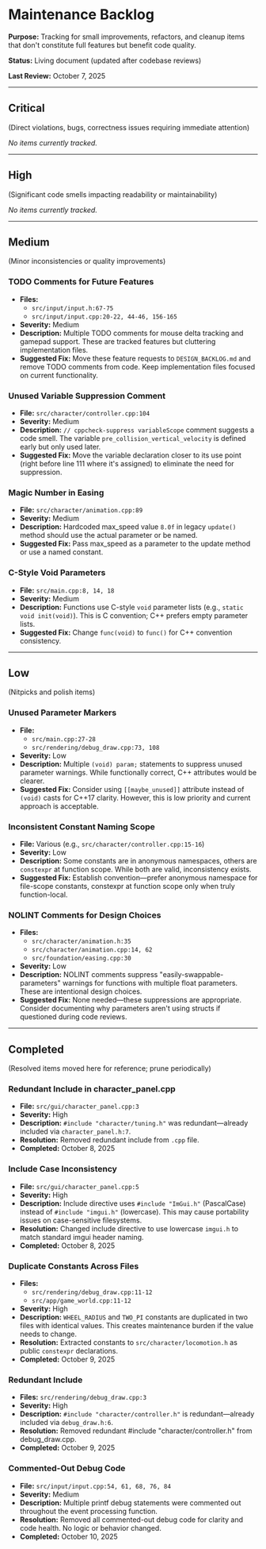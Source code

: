 # Maintenance Backlog

**Purpose:** Tracking for small improvements, refactors, and cleanup items that don't constitute full features but benefit code quality.

**Status:** Living document (updated after codebase reviews)

**Last Review:** October 7, 2025

---

## Critical

(Direct violations, bugs, correctness issues requiring immediate attention)

*No items currently tracked.*

---

## High

(Significant code smells impacting readability or maintainability)

*No items currently tracked.*

---

## Medium

(Minor inconsistencies or quality improvements)

### TODO Comments for Future Features
- **Files:**
  - `src/input/input.h:67-75`
  - `src/input/input.cpp:20-22, 44-46, 156-165`
- **Severity:** Medium
- **Description:** Multiple TODO comments for mouse delta tracking and gamepad support. These are tracked features but cluttering implementation files.
- **Suggested Fix:** Move these feature requests to `DESIGN_BACKLOG.md` and remove TODO comments from code. Keep implementation files focused on current functionality.

### Unused Variable Suppression Comment
- **File:** `src/character/controller.cpp:104`
- **Severity:** Medium
- **Description:** `// cppcheck-suppress variableScope` comment suggests a code smell. The variable `pre_collision_vertical_velocity` is defined early but only used later.
- **Suggested Fix:** Move the variable declaration closer to its use point (right before line 111 where it's assigned) to eliminate the need for suppression.

### Magic Number in Easing
- **File:** `src/character/animation.cpp:89`
- **Severity:** Medium
- **Description:** Hardcoded max_speed value `8.0f` in legacy `update()` method should use the actual parameter or be named.
- **Suggested Fix:** Pass max_speed as a parameter to the update method or use a named constant.

### C-Style Void Parameters
- **File:** `src/main.cpp:8, 14, 18`
- **Severity:** Medium
- **Description:** Functions use C-style `void` parameter lists (e.g., `static void init(void)`). This is C convention; C++ prefers empty parameter lists.
- **Suggested Fix:** Change `func(void)` to `func()` for C++ convention consistency.

---

## Low

(Nitpicks and polish items)

### Unused Parameter Markers
- **File:** 
  - `src/main.cpp:27-28`
  - `src/rendering/debug_draw.cpp:73, 108`
- **Severity:** Low
- **Description:** Multiple `(void) param;` statements to suppress unused parameter warnings. While functionally correct, C++ attributes would be clearer.
- **Suggested Fix:** Consider using `[[maybe_unused]]` attribute instead of `(void)` casts for C++17 clarity. However, this is low priority and current approach is acceptable.

### Inconsistent Constant Naming Scope
- **File:** Various (e.g., `src/character/controller.cpp:15-16`)
- **Severity:** Low
- **Description:** Some constants are in anonymous namespaces, others are `constexpr` at function scope. While both are valid, inconsistency exists.
- **Suggested Fix:** Establish convention—prefer anonymous namespace for file-scope constants, constexpr at function scope only when truly function-local.

### NOLINT Comments for Design Choices
- **Files:**
  - `src/character/animation.h:35`
  - `src/character/animation.cpp:14, 62`
  - `src/foundation/easing.cpp:30`
- **Severity:** Low
- **Description:** NOLINT comments suppress "easily-swappable-parameters" warnings for functions with multiple float parameters. These are intentional design choices.
- **Suggested Fix:** None needed—these suppressions are appropriate. Consider documenting why parameters aren't using structs if questioned during code reviews.

---

## Completed

(Resolved items moved here for reference; prune periodically)

### Redundant Include in character_panel.cpp
- **File:** `src/gui/character_panel.cpp:3`
- **Severity:** High
- **Description:** `#include "character/tuning.h"` was redundant—already included via `character_panel.h:7`.
- **Resolution:** Removed redundant include from `.cpp` file.
- **Completed:** October 8, 2025

### Include Case Inconsistency
- **File:** `src/gui/character_panel.cpp:5`
- **Severity:** High
- **Description:** Include directive uses `#include "ImGui.h"` (PascalCase) instead of `#include "imgui.h"` (lowercase). This may cause portability issues on case-sensitive filesystems.
- **Resolution:** Changed include directive to use lowercase `imgui.h` to match standard imgui header naming.
- **Completed:** October 8, 2025

### Duplicate Constants Across Files
- **Files:** 
  - `src/rendering/debug_draw.cpp:11-12`
  - `src/app/game_world.cpp:11-12`
- **Severity:** High
- **Description:** `WHEEL_RADIUS` and `TWO_PI` constants are duplicated in two files with identical values. This creates maintenance burden if the value needs to change.
- **Resolution:** Extracted constants to `src/character/locomotion.h` as public `constexpr` declarations.
- **Completed:** October 9, 2025

### Redundant Include
- **Files:** `src/rendering/debug_draw.cpp:3`
- **Severity:** High
- **Description:** `#include "character/controller.h"` is redundant—already included via `debug_draw.h:6`.
- **Resolution:** Removed redundant #include "character/controller.h" from debug_draw.cpp.
- **Completed:** October 9, 2025

### Commented-Out Debug Code
- **File:** `src/input/input.cpp:54, 61, 68, 76, 84`
- **Severity:** Medium
- **Description:** Multiple printf debug statements were commented out throughout the event processing function.
- **Resolution:** Removed all commented-out debug code for clarity and code health. No logic or behavior changed.
- **Completed:** October 10, 2025
